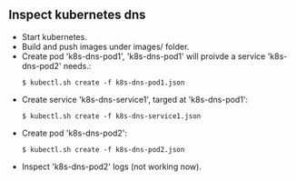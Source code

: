 ## Inspect kubernetes dns

- Start kubernetes.
- Build and push images under images/ folder.
- Create pod 'k8s-dns-pod1', 'k8s-dns-pod1' will proivde a service 'k8s-dns-pod2' needs.:
  ```
  $ kubectl.sh create -f k8s-dns-pod1.json
  ```
- Create service 'k8s-dns-service1', targed at 'k8s-dns-pod1':
  ```
  $ kubectl.sh create -f k8s-dns-service1.json
  ```
- Create pod 'k8s-dns-pod2':
  ```
  $ kubectl.sh create -f k8s-dns-pod2.json
  ```
- Inspect 'k8s-dns-pod2' logs (not working now).
